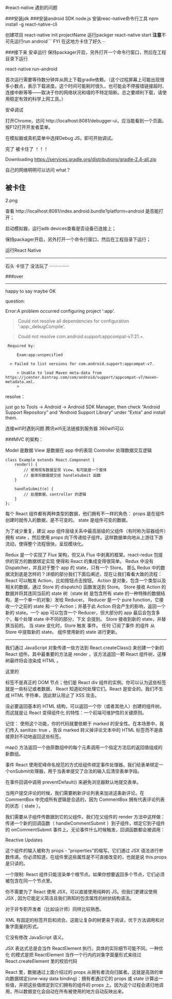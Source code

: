 #react-native 遇到的问题

###安装jdk
###安装android SDK
node.js
安装reac-native命令行工具
npm install -g react-native-cli

创建项目
react-native init projectName
运行packger
react-native start **注意**不可先运行run android```
    FYI 在这地方卡住了好久···

###接下来  安卓运行
保持packager开启，另外打开一个命令行窗口，然后在工程目录下运行

react-native run-android

首次运行需要等待数分钟并从网上下载gradle依赖。（这个过程屏幕上可能出现很多小数点，表示下载进度。这个时间可能耗时很久，也可能会不停报错链接超时、连接中断等等——取决于你的网络状况和墙的不特定阻断。总之要顺利下载，请使用稳定有效的科学上网工具。）

安卓调试

打开Chrome，访问 http://localhost:8081/debugger-ui，应当能看到一个页面。按F12打开开发者菜单。

在模拟器或真机菜单中选择Debug JS，即可开始调试。           

完了
被卡住了
！！！

Downloading https://services.gradle.org/distributions/gradle-2.4-all.zip

自己的网络明明可以访问
what？

**被卡住**
---
2.png

查看 http://localhost:8081/index.android.bundle?platform=android 是否能打开；

启动模拟器，运行adb devices查看是否设备已连接上；

保持packager开启，另外打开一个命令行窗口，然后在工程目录下运行；

 

运行React Native

---

石头  卡住了
没法玩了
···············

###over


---
happy to say maybe OK 

question:

Error:A problem occurred configuring project ':app'.

> Could not resolve all dependencies for configuration ':app:_debugCompile'.

   > Could not resolve com.android.support:appcompat-v7:21.+.

     Required by:

         Exam:app:unspecified

      > Failed to list versions for com.android.support:appcompat-v7.

         > Unable to load Maven meta-data from https://jcenter.bintray.com/com/android/support/appcompat-v7/maven-metadata.xml.
         > 

resolve：

just go to Tools -> Android -> Android SDK Manager, then check “Android Support Repository” and “Android Support Library” under “Extra” and install them.

连接wifi时遇到问题
腾讯wifi无法链接到服务器
360wifi可以



###MVC 的架构：

Model 是数据
View 是数据在 app 中的表现
Controller 处理数据交互逻辑

    class Example extends React.Component {
        render() {
            // 使用现有数据呈现 View，有可能是一个窗体
            // 窗体将数据提交给 handleSubmit 函数
        }

        handleSubmit(e) {
            // 处理数据，controller 的逻辑
        }
    };

每个 React 组件都有两种类型的数据，他们拥有不一样的角色：
props 是在组件创建时就传入的数据，是不可变的。
state 是组件可变的数据。

为了减少重复，建议 app 组件层级关系中最高层级的父组件（有时称为容器组件）拥有 state ，然后使用 props 向下传递给子组件。这样数据单向地从上游往下游流动，使得整个流程很快，呈现模块化。

Redux 是一个实现了 Flux 架构，但又从 Flux 中剥离的框架。react-redux 包提供的官方的数据绑定实现 使得和 React 的集成变得很简单。
Redux 中没有 Dispatcher，并且对于整个 app 的 state，只有一个 Store。
那么 Redux 中的数据流到底是怎样的？详细的部分我们下面后阐述，现在让我们看看大致的流程：
React 可以触发 Action，比如按钮点击按钮。
Action 是对象，包含一个类型以及相关的数据，通过 Store 的 dispatch() 函数发送到 Store。
Store 接收 Action 的数据并将其连同当前的 state 树（state 树 是包含所有 state 的一种特殊的数据结构，是一个单一的对象）发给 Reducer。
Reducer 是一个 pure function，它接收一个之前的 state 和一个 Action；并基于此 Action 将会产生的影响，返回一个新的 state。一个 app 可以包含一个 Reducer，但大部分的 app 最后会包含多个，每个处理 state 中不同的部分，下文 会提到。
Store 接收到新的 state，并替换当前的。
当 state 变化时，Store 触发 事件。
任何 订阅了事件 的组件 从 Store 中提取新的 state。
组件使用新的 state 进行更新。

---

我们通过 JavaScript 对象传递一些方法到 React.createClass() 来创建一个新的 React 组件。其中最重要的方法是 render ，该方法返回一颗 React 组件树，这棵树最终将会渲染成 HTML 。

这里的 <div> 标签不是真正的 DOM 节点；他们是 React div 组件的实例。你可以认为这些标签就是一些标记或者数据， React 知道如何处理它们。React 是安全的。我们不生成 HTML 字符串，因此默认阻止了 XSS 攻击。

没必要返回基本的 HTML 结构，可以返回一个你（或者其他人）创建的组件树。而这就是让 React 变得组件化 的特性：一个前端可维护性的关键原则。

记住： 使用这个功能，你的代码就要依赖于 marked 的安全性。在本场景中，我们传入 sanitize: true ，告诉 marked 转义掉评论文本中的 HTML 标签而不是直接原封不动地返回这些标签。

map() 方法返回一个由原数组中的每个元素调用一个指定方法后的返回值组成的新数组。

事件
React 使用驼峰命名规范的方式给组件绑定事件处理器。我们给表单绑定一个onSubmit处理器，用于当表单提交了合法的输入后清空表单字段。

在事件回调中调用 preventDefault() 来避免浏览器默认地提交表单。

当用户提交评论的时候，我们需要刷新评论列表来加进这条新评论。在 CommentBox 中完成所有逻辑是合适的，因为 CommentBox 拥有代表评论列表的状态（ state ）。

我们需要从子组件传数据到它的父组件。我们在父组件的 render 方法中这样做：传递一个新的回调函数（ handleCommentSubmit ）到子组件，绑定它到子组件的 onCommentSubmit 事件上。无论事件什么时候触发，回调函数都会被调用：


Reactive Updates

这个组件的输入被称为 props - "properties"的缩写。它们通过 JSX 语法进行参数传递。你必须知道，在组件里这些属性是不可直接改变的，也就是说 this.props 是只读的。

一个限制: React 组件只能渲染单个根节点。如果你想要返回多个节点，它们必须被包含在同一个节点里。

你不需要为了 React 使用 JSX，可以直接使用纯粹的 JS。但我们更建议使用 JSX , 因为它能定义简洁且我们熟知的包含属性的树状结构语法。

对于非专职开发者（比如设计师）同样比较熟悉。

XML 有固定的标签开启和闭合。这能让复杂的树更易于阅读，优于方法调用和对象字面量的形式。

它没有修改 JavaScript 语义。

JSX 表达式总是会当作 ReactElement 执行。具体的实际细节可能不同。一种优化 的模式是把 ReactElement 当作一个行内的对象字面量形式来绕过 React.createElement 里的校验代码

React 里，数据通过上面介绍过的 props 从拥有者流向归属者。这就是高效的单向数据绑定(one-way data binding)：拥有者通过它的 props 或 state 计算出一些值，并把这些值绑定到它们拥有的组件的 props 上。因为这个过程会递归地调用，所以数据变化会自动在所有被使用的地方自动反映出来。

